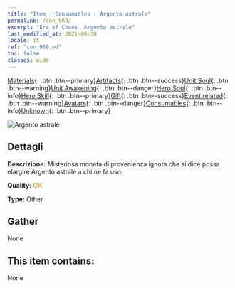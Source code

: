 ```yaml
---
title: "Item - Consumables - Argento astrale"
permalink: /con_969/
excerpt: "Era of Chaos  Argento astrale"
last_modified_at: 2021-06-30
locale: it
ref: "con_969.md"
toc: false
classes: wide
---
```

 [Materials](/ItemsIT/){: .btn .btn--primary}[Artifacts](/ItemsIT/Artifacts/){: .btn .btn--success}[Unit Soul](/ItemsIT/UnitSoul/){: .btn .btn--warning}[Unit Awakening](/ItemsIT/UnitAwakening/){: .btn .btn--danger}[Hero Soul](/ItemsIT/HeroSoul/){: .btn .btn--info}[Hero Skill](/ItemsIT/HeroSkill/){: .btn .btn--primary}[Gift](/ItemsIT/Gift/){: .btn .btn--success}[Event related](/ItemsIT/Events/){: .btn .btn--warning}[Avatars](/ItemsIT/Avatars/){: .btn .btn--danger}[Consumables](/ItemsIT/Consumables/){: .btn .btn--info}[Unknown](/ItemsIT/Unknown/){: .btn .btn--primary}

 ![Argento astrale](/images/t/artifact_41003.png)

## Dettagli
 **Descrizione:** Misteriosa moneta di provenienza ignota che si dice possa elargire Argento astrale a chi ne fa uso.

 **Quality:** <span style="color: #FF8C00">OK</span>

 **Type:** Other

## Gather

  None

## This item contains:

  None

